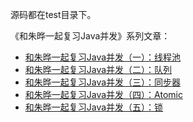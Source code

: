 源码都在test目录下。

《和朱晔一起复习Java并发》系列文章：

- [和朱晔一起复习Java并发（一）：线程池](1.md)
- [和朱晔一起复习Java并发（二）：队列]()
- [和朱晔一起复习Java并发（三）：同步器]()
- [和朱晔一起复习Java并发（四）：Atomic]()
- [和朱晔一起复习Java并发（五）：锁]()